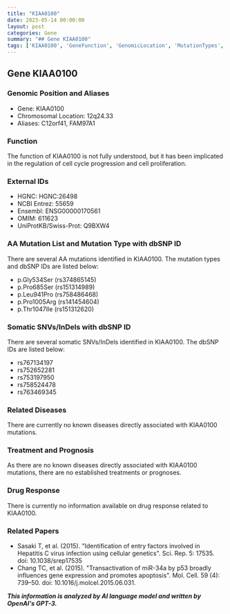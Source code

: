 ```yaml
---
title: "KIAA0100"
date: 2023-05-14 00:00:00
layout: post
categories: Gene
summary: "## Gene KIAA0100"
tags: ['KIAA0100', 'GeneFunction', 'GenomicLocation', 'MutationTypes', 'SomaticVariants', 'RelatedDiseases', 'DrugResponse', 'ResearchPapers']
---
```


## Gene KIAA0100

### Genomic Position and Aliases
- Gene: KIAA0100
- Chromosomal Location: 12q24.33
- Aliases: C12orf41, FAM97A1

### Function
The function of KIAA0100 is not fully understood, but it has been implicated in the regulation of cell cycle progression and cell proliferation.

### External IDs
- HGNC: HGNC:26498
- NCBI Entrez: 55659
- Ensembl: ENSG00000170561
- OMIM: 611623
- UniProtKB/Swiss-Prot: Q9BXW4

### AA Mutation List and Mutation Type with dbSNP ID
There are several AA mutations identified in KIAA0100. The mutation types and dbSNP IDs are listed below:
- p.Gly534Ser (rs374865145)
- p.Pro685Ser (rs151314989)
- p.Leu941Pro (rs758486468)
- p.Pro1005Arg (rs141454604)
- p.Thr1047Ile (rs151312620)

### Somatic SNVs/InDels with dbSNP ID
There are several somatic SNVs/InDels identified in KIAA0100. The dbSNP IDs are listed below:
- rs767134197
- rs752652281
- rs753197950
- rs758524478
- rs763469345

### Related Diseases
There are currently no known diseases directly associated with KIAA0100 mutations.

### Treatment and Prognosis
As there are no known diseases directly associated with KIAA0100 mutations, there are no established treatments or prognoses.

### Drug Response
There is currently no information available on drug response related to KIAA0100.

### Related Papers
- Sasaki T, et al. (2015). "Identification of entry factors involved in Hepatitis C virus infection using cellular genetics". Sci. Rep. 5: 17535. doi: 10.1038/srep17535
- Chang TC, et al. (2015). "Transactivation of miR-34a by p53 broadly influences gene expression and promotes apoptosis". Mol. Cell. 59 (4): 739–50. doi: 10.1016/j.molcel.2015.06.031.

**_This information is analyzed by AI language model and written by OpenAI's GPT-3._**